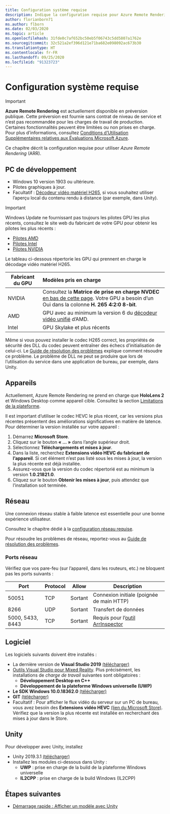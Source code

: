 ```yaml
---
title: Configuration système requise
description: Indique la configuration requise pour Azure Remote Rendering
author: florianborn71
ms.author: flborn
ms.date: 02/03/2020
ms.topic: article
ms.openlocfilehash: 31fde0c7af652bc50eb5f06743c5dd5807a1762e
ms.sourcegitcommit: 32c521a2ef396d121e71ba682e098092ac673b30
ms.translationtype: HT
ms.contentlocale: fr-FR
ms.lasthandoff: 09/25/2020
ms.locfileid: "91323723"
---
```

# <a name="system-requirements"></a>Configuration système requise

> [!IMPORTANT]
> **Azure Remote Rendering** est actuellement disponible en préversion publique.
> Cette préversion est fournie sans contrat de niveau de service et n’est pas recommandée pour les charges de travail de production. Certaines fonctionnalités peuvent être limitées ou non prises en charge. Pour plus d’informations, consultez [Conditions d’Utilisation Supplémentaires relatives aux Évaluations Microsoft Azure](https://azure.microsoft.com/support/legal/preview-supplemental-terms/).

Ce chapitre décrit la configuration requise pour utiliser *Azure Remote Rendering* (ARR).

## <a name="development-pc"></a>PC de développement

* Windows 10 version 1903 ou ultérieure.
* Pilotes graphiques à jour.
* Facultatif : [Décodeur vidéo matériel H265](https://www.microsoft.com/p/hevc-video-extensions/9nmzlz57r3t7), si vous souhaitez utiliser l’aperçu local du contenu rendu à distance (par exemple, dans Unity).

> [!IMPORTANT]
> Windows Update ne fournissant pas toujours les pilotes GPU les plus récents, consultez le site web du fabricant de votre GPU pour obtenir les pilotes les plus récents :
>
> * [Pilotes AMD](https://www.amd.com/en/support)
> * [Pilotes Intel](https://www.intel.com/content/www/us/en/support/detect.html)
> * [Pilotes NVIDIA](https://www.nvidia.com/Download/index.aspx)

Le tableau ci-dessous répertorie les GPU qui prennent en charge le décodage vidéo matériel H265.

| Fabricant du GPU | Modèles pris en charge |
|-----------|:-----------|
| NVIDIA | Consultez la **Matrice de prise en charge NVDEC** [en bas de cette page](https://developer.nvidia.com/video-encode-decode-gpu-support-matrix). Votre GPU a besoin d’un Oui dans la colonne **H. 265 4:2:0 8-bit**. |
| AMD | GPU avec au minimum la version 6 du [décodeur vidéo unifié](https://en.wikipedia.org/wiki/Unified_Video_Decoder#UVD_6) d’AMD. |
| Intel | GPU Skylake et plus récents |

Même si vous pouvez installer le codec H265 correct, les propriétés de sécurité des DLL du codec peuvent entraîner des échecs d’initialisation de celui-ci. Le [Guide de résolution des problèmes](../resources/troubleshoot.md#h265-codec-not-available) explique comment résoudre ce problème. Le problème de DLL ne peut se produire que lors de l’utilisation du service dans une application de bureau, par exemple, dans Unity.

## <a name="devices"></a>Appareils

Actuellement, Azure Remote Rendering ne prend en charge que **HoloLens 2** et Windows Desktop comme appareil cible. Consultez la section [Limitations de la plateforme](../reference/limits.md#platform-limitations).

Il est important d’utiliser le codec HEVC le plus récent, car les versions plus récentes présentent des améliorations significatives en matière de latence. Pour déterminer la version installée sur votre appareil :

1. Démarrez **Microsoft Store**.
1. Cliquez sur le bouton **« ... »** dans l’angle supérieur droit.
1. Sélectionnez **Téléchargements et mises à jour**.
1. Dans la liste, recherchez **Extensions vidéo HEVC du fabricant de l’appareil**. Si cet élément n’est pas listé sous les mises à jour, la version la plus récente est déjà installée.
1. Assurez-vous que la version du codec répertorié est au minimum la version **1.0.21821.0**.
1. Cliquez sur le bouton **Obtenir les mises à jour**, puis attendez que l’installation soit terminée.

## <a name="network"></a>Réseau

Une connexion réseau stable à faible latence est essentielle pour une bonne expérience utilisateur.

Consultez le chapitre dédié à la [configuration réseau requise](../reference/network-requirements.md).

Pour résoudre les problèmes de réseau, reportez-vous au [Guide de résolution des problèmes](../resources/troubleshoot.md#unstable-holograms).

### <a name="network-ports"></a>Ports réseau

Vérifiez que vos pare-feu (sur l’appareil, dans les routeurs, etc.) ne bloquent pas les ports suivants :

| Port              | Protocol | Allow    | Description |
|-------------------|----------|----------|-------------|
| 50051             | TCP      | Sortant | Connexion initiale (poignée de main HTTP) |
| 8266              | UDP      | Sortant | Transfert de données |
| 5000, 5433, 8443  | TCP      | Sortant | Requis pour l’[outil ArrInspector](../resources/tools/arr-inspector.md)|


## <a name="software"></a>Logiciel

Les logiciels suivants doivent être installés :

* La dernière version de **Visual Studio 2019** [(télécharger)](https://visualstudio.microsoft.com/vs/older-downloads/)
* [Outils Visual Studio pour Mixed Reality](https://docs.microsoft.com/windows/mixed-reality/install-the-tools). Plus précisément, les installations de *charge de travail* suivantes sont obligatoires :
  * **Développement Desktop en C++**
  * **Développement de la plateforme Windows universelle (UWP)**
* **Le SDK Windows 10.0.18362.0** [(télécharger)](https://developer.microsoft.com/windows/downloads/windows-10-sdk)
* **GIT** [(télécharger)](https://git-scm.com/downloads)
* Facultatif : Pour afficher le flux vidéo du serveur sur un PC de bureau, vous avez besoin des **Extensions vidéo HEVC** [(lien du Microsoft Store)](https://www.microsoft.com/p/hevc-video-extensions/9nmzlz57r3t7). Vérifiez que la version la plus récente est installée en recherchant des mises à jour dans le Store.

## <a name="unity"></a>Unity

Pour développer avec Unity, installez

* Unity 2019.3.1 [(télécharger)](https://unity3d.com/get-unity/download)
* Installez les modules ci-dessous dans Unity :
  * **UWP** : prise en charge de la build de la plateforme Windows universelle
  * **IL2CPP** : prise en charge de la build Windows (IL2CPP)

## <a name="next-steps"></a>Étapes suivantes

* [Démarrage rapide : Afficher un modèle avec Unity](../quickstarts/render-model.md)

